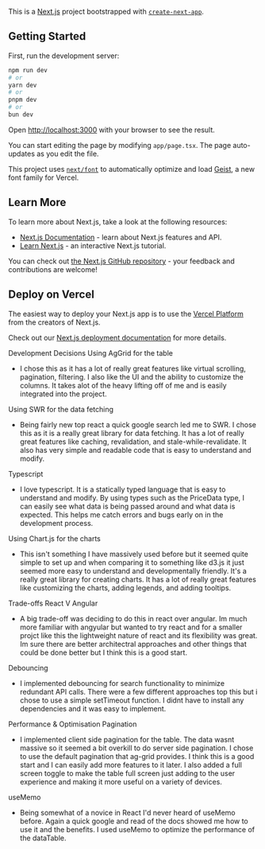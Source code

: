This is a [Next.js](https://nextjs.org) project bootstrapped with [`create-next-app`](https://nextjs.org/docs/app/api-reference/cli/create-next-app).

## Getting Started

First, run the development server:

```bash
npm run dev
# or
yarn dev
# or
pnpm dev
# or
bun dev
```

Open [http://localhost:3000](http://localhost:3000) with your browser to see the result.

You can start editing the page by modifying `app/page.tsx`. The page auto-updates as you edit the file.

This project uses [`next/font`](https://nextjs.org/docs/app/building-your-application/optimizing/fonts) to automatically optimize and load [Geist](https://vercel.com/font), a new font family for Vercel.

## Learn More

To learn more about Next.js, take a look at the following resources:

- [Next.js Documentation](https://nextjs.org/docs) - learn about Next.js features and API.
- [Learn Next.js](https://nextjs.org/learn) - an interactive Next.js tutorial.

You can check out [the Next.js GitHub repository](https://github.com/vercel/next.js) - your feedback and contributions are welcome!

## Deploy on Vercel

The easiest way to deploy your Next.js app is to use the [Vercel Platform](https://vercel.com/new?utm_medium=default-template&filter=next.js&utm_source=create-next-app&utm_campaign=create-next-app-readme) from the creators of Next.js.

Check out our [Next.js deployment documentation](https://nextjs.org/docs/app/building-your-application/deploying) for more details.




Development Decisions
Using AgGrid for the table
 - I chose this as it has a lot of really great features like virtual scrolling, pagination, filtering. I also like the UI and the ability to customize the columns. It takes alot of the heavy lifting off of me and is easily integrated into the project.

Using SWR for the data fetching
- Being fairly new top react a quick google search led me to SWR. I chose this as it is a really great library for data fetching. It has a lot of really great features like caching, revalidation, and stale-while-revalidate. It also has very simple and readable code that is easy to understand and modify.

Typescript
- I love typescript. It is a statically typed language that is easy to understand and modify. By using types such as the PriceData type, I can easily see what data is being passed around and what data is expected. This helps me catch errors and bugs early on in the development process.

Using Chart.js for the charts
- This isn't something I have massively used before but it seemed quite simple to set up and when comparing it to something like d3.js it just seemed more easy to understand and developmentally friendly. It's a really great library for creating charts. It has a lot of really great features like customizing the charts, adding legends, and adding tooltips.



Trade-offs
React V Angular
- A big trade-off was deciding to do this in react over angular. Im much more familiar with angyular but wanted to try react and for a smaller projct like this the lightweight nature of react and its flexibility was great. Im sure there are better architectral approaches and other things that could be done better but I think this is a good start.

Debouncing
-  I implemented debouncing for search functionality to minimize redundant API calls. There were a few different approaches top this but i chose to use a simple setTimeout function. I didnt have to install any dependencies and it was easy to implement.



Performance & Optimisation
Pagination
- I implemented client side pagination for the table. The data wasnt massive so it seemed a bit overkill to do server side pagination. I chose to use the default pagination that ag-grid provides. I think this is a good start and I can easily add more features to it later. I also added a full screen toggle to make the table full screen just adding to the user experience and making it more useful on a variety of devices.

useMemo
- Being somewhat of a novice in React I'd never heard of useMemo before. Again a quick google and read of the docs showed me how to use it and the benefits. I used useMemo to optimize the performance of the dataTable. 





